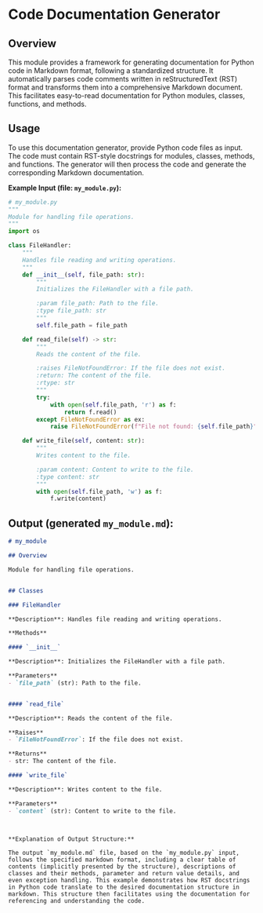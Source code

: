 # Code Documentation Generator

## Overview

This module provides a framework for generating documentation for Python code in Markdown format, following a standardized structure.  It automatically parses code comments written in reStructuredText (RST) format and transforms them into a comprehensive Markdown document. This facilitates easy-to-read documentation for Python modules, classes, functions, and methods.


## Usage

To use this documentation generator, provide Python code files as input. The code must contain RST-style docstrings for modules, classes, methods, and functions. The generator will then process the code and generate the corresponding Markdown documentation.

**Example Input (file: `my_module.py`):**

```python
# my_module.py
"""
Module for handling file operations.
"""
import os

class FileHandler:
    """
    Handles file reading and writing operations.
    """
    def __init__(self, file_path: str):
        """
        Initializes the FileHandler with a file path.

        :param file_path: Path to the file.
        :type file_path: str
        """
        self.file_path = file_path

    def read_file(self) -> str:
        """
        Reads the content of the file.

        :raises FileNotFoundError: If the file does not exist.
        :return: The content of the file.
        :rtype: str
        """
        try:
            with open(self.file_path, 'r') as f:
                return f.read()
        except FileNotFoundError as ex:
            raise FileNotFoundError(f"File not found: {self.file_path}") from ex

    def write_file(self, content: str):
        """
        Writes content to the file.

        :param content: Content to write to the file.
        :type content: str
        """
        with open(self.file_path, 'w') as f:
            f.write(content)


```


## Output (generated `my_module.md`):


```markdown
# my_module

## Overview

Module for handling file operations.


## Classes

### FileHandler

**Description**: Handles file reading and writing operations.

**Methods**

#### `__init__`

**Description**: Initializes the FileHandler with a file path.

**Parameters**
- `file_path` (str): Path to the file.


#### `read_file`

**Description**: Reads the content of the file.

**Raises**
- `FileNotFoundError`: If the file does not exist.

**Returns**
- str: The content of the file.

#### `write_file`

**Description**: Writes content to the file.

**Parameters**
- `content` (str): Content to write to the file.



```
```

**Explanation of Output Structure:**

The output `my_module.md` file, based on the `my_module.py` input, follows the specified markdown format, including a clear table of contents (implicitly presented by the structure), descriptions of classes and their methods, parameter and return value details, and even exception handling. This example demonstrates how RST docstrings in Python code translate to the desired documentation structure in markdown. This structure then facilitates using the documentation for referencing and understanding the code.